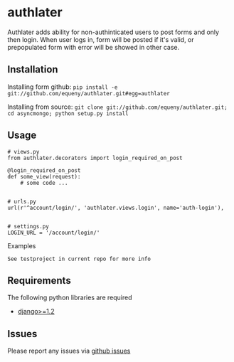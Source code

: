 authlater
=========

Authlater adds ability for non-authinticated users to post forms and only then login. When user logs in, form will be posted if it's valid, or prepopulated form with error will be showed in other case.

Installation
------------

Installing form github: `pip install -e git://github.com/equeny/authlater.git#egg=authlater`

Installing from source: `git clone git://github.com/equeny/authlater.git; cd asyncmongo; python setup.py install`

Usage
-----

    # views.py
    from authlater.decorators import login_required_on_post

    @login_required_on_post
    def some_view(request):
        # some code ...


    # urls.py
    url(r'^account/login/', 'authlater.views.login', name='auth-login'),


    # settings.py
    LOGIN_URL = '/account/login/'

Examples

    See testproject in current repo for more info

Requirements
------------
The following python libraries are required

* [django>=1.2](http://www.djangoproject.com/download/)

Issues
------

Please report any issues via [github issues](https://github.com/equeny/authlater/issues)
